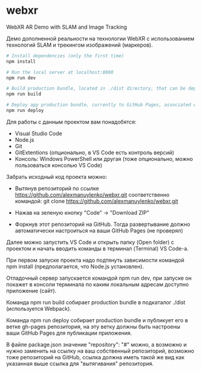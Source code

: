 # webxr

WebXR AR Demo with SLAM and Image Tracking

Демо дополненной реальности на технологии WebXR с использованием технологий SLAM и трекингом изображений (маркеров).

``` bash
# Install dependencies (only the first time)
npm install

# Run the local server at localhost:8080
npm run dev

# Build production bundle, located in ./dist directory, that can be deployed to any server/hosting
npm run build

# Deploy app production bundle, currently to GitHub Pages, associated with repository
npm run deploy

```

Для работы с данным проектом вам понадобятся:
- Visual Studio Code
- Node.js
- Git
- GitExtentions (опционально, в VS Code есть контроль версий)
- Консоль: Windows PowerShell или другая (тоже опционально, можно пользоваться консолью VS Code)

Забрать исходный код проекта можно:

- Вытянув репозиторий по ссылке https://github.com/alexmanuylenko/webxr.git соответственно командой:
git clone https://github.com/alexmanuylenko/webxr.git

- Нажав на зеленую кнопку "Code" -> "Download ZIP"

- Форкнув этот репозиторий на GitHub. Тогда развертывание должно автоматически настроиться на ваши GitHub Pages (не проверял)

Далее можно запустить VS Code и открыть папку (Open folder) с проектом и начать вводить команды в терминал (Terminal) VS Code-а.

При первом запуске проекта надо подтянуть зависимости командой npm install (предполагается, что Node.js установлен).

Отладочный сервер запускается командой npm run dev, при запуске он покажет в консоли терминала по каким локальным адресам доступно приложение (сайт).

Команда npm run build собирает production bundle в подкаталог ./dist (используется Webpack).

Команда npm run deploy собирает production bundle и публикует его в ветке gh-pages репозитория, на эту ветку должны быть настроены ваши GitHub Pages для публикации приложения.

В файле package.json значение "repository": "#" можно, а возможно и нужно заменить на ссылку на ваш собственный репозиторий, возможно тоже репозиторий на GitHub,
ссылка должна иметь такой же вид как указанная выше ссылка для "вытягивания" репозитория.
